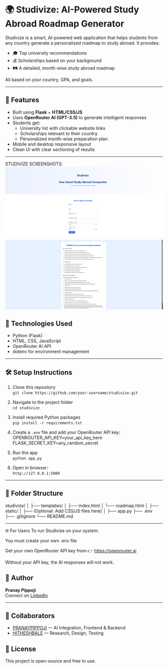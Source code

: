 # 🌍 Studivize: AI-Powered Study Abroad Roadmap Generator

Studivize is a smart, AI-powered web application that helps students from any country generate a personalized roadmap to study abroad. It provides:

- 🎓 Top university recommendations
- 💰 Scholarships based on your background
- 🛤️ A detailed, month-wise study abroad roadmap

All based on your country, GPA, and goals.

---

## 🚀 Features

- Built using **Flask** + **HTML/CSS/JS**
- Uses **OpenRouter AI (GPT-3.5)** to generate intelligent responses
- Students get:
  - University list with clickable website links
  - Scholarships relevant to their country
  - Personalized month-wise preparation plan
- Mobile and desktop responsive layout
- Clean UI with clear sectioning of results

---
STUDIVIZE SCREENSHOTS:
![Studivize Screenshot](https://github.com/PRANAYPIPPOJI/Studivize/blob/main/screenshots/Screenshot%202025-07-26%20203309.png?raw=true)
![Studivize Screenshot](https://github.com/PRANAYPIPPOJI/Studivize/blob/main/screenshots/Screenshot%202025-07-26%20203404.png?raw=true)


## 🔧 Technologies Used

- Python (Flask)
- HTML, CSS, JavaScript
- OpenRouter AI API
- dotenv for environment management

---

## 🛠️ Setup Instructions

1. Clone this repository  
   `git clone https://github.com/your-username/studivize.git`

2. Navigate to the project folder  
   `cd studivize`

3. Install required Python packages  
   `pip install -r requirements.txt`

4. Create a `.env` file and add your OpenRouter API key:
    OPENROUTER_API_KEY=your_api_key_here
    FLASK_SECRET_KEY=any_random_secret

5. Run the app  
`python app.py`

6. Open in browser:  
`http://127.0.0.1:5000`

---

## 📁 Folder Structure
studivize/
│
├── templates/
│ ├── index.html
│ └── roadmap.html
│
├── static/
│ ├── (Optional: Add CSS/JS files here)
│
├── app.py
├── .env
├── .gitignore
└── README.md


---

🌐 For Users
To run Studivize on your system:

You must create your own .env file

Get your own OpenRouter API key from
👉 https://openrouter.ai

Without your API key, the AI responses will not work.

## 👤 Author

**Pranay Pippoji**  
Connect on [LinkedIn](https://linkedin.com/in/pranay-pippoji-855979297)

---
## 👥 Collaborators

- [PRANAYPIPPOJI](https://github.com/PRANAYPIPPOJI) — AI Integration, Frontend & Backend  
- [HITHESHBALE](https://github.com/HITHESHBALE) — Research, Design, Testing

## 📝 License

This project is open-source and free to use.
